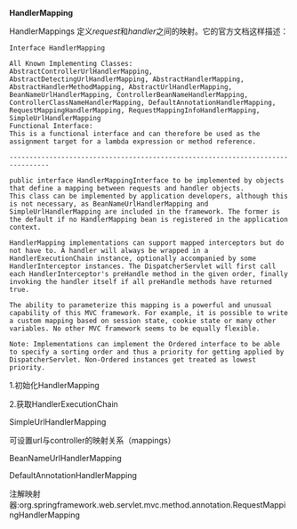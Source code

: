 **HandlerMapping**

HandlerMappings 定义*request*和*handler*之间的映射。它的官方文档这样描述：

```
Interface HandlerMapping

All Known Implementing Classes: 
AbstractControllerUrlHandlerMapping, AbstractDetectingUrlHandlerMapping, AbstractHandlerMapping, AbstractHandlerMethodMapping, AbstractUrlHandlerMapping, BeanNameUrlHandlerMapping, ControllerBeanNameHandlerMapping, ControllerClassNameHandlerMapping, DefaultAnnotationHandlerMapping, RequestMappingHandlerMapping, RequestMappingInfoHandlerMapping, SimpleUrlHandlerMapping 
Functional Interface: 
This is a functional interface and can therefore be used as the assignment target for a lambda expression or method reference. 

--------------------------------------------------------------------------------

public interface HandlerMappingInterface to be implemented by objects that define a mapping between requests and handler objects. 
This class can be implemented by application developers, although this is not necessary, as BeanNameUrlHandlerMapping and SimpleUrlHandlerMapping are included in the framework. The former is the default if no HandlerMapping bean is registered in the application context. 

HandlerMapping implementations can support mapped interceptors but do not have to. A handler will always be wrapped in a HandlerExecutionChain instance, optionally accompanied by some HandlerInterceptor instances. The DispatcherServlet will first call each HandlerInterceptor's preHandle method in the given order, finally invoking the handler itself if all preHandle methods have returned true. 

The ability to parameterize this mapping is a powerful and unusual capability of this MVC framework. For example, it is possible to write a custom mapping based on session state, cookie state or many other variables. No other MVC framework seems to be equally flexible. 

Note: Implementations can implement the Ordered interface to be able to specify a sorting order and thus a priority for getting applied by DispatcherServlet. Non-Ordered instances get treated as lowest priority.
```

1.初始化HandlerMapping

2.获取HandlerExecutionChain



SimpleUrlHandlerMapping

可设置url与controller的映射关系（mappings）

BeanNameUrlHandlerMapping



DefaultAnnotationHandlerMapping 

注解映射器:org.springframework.web.servlet.mvc.method.annotation.RequestMappingHandlerMapping 